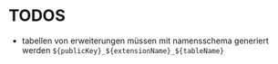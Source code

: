 # TODOS

- tabellen von erweiterungen müssen mit namensschema generiert werden
  `${publicKey}_${extensionName}_${tableName}`
